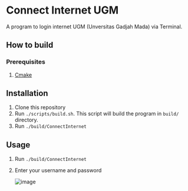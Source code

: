 # Connect Internet UGM

A program to login internet UGM (Unversitas Gadjah Mada) via Terminal.

## How to build

### Prerequisites

1. [Cmake](https://cmake.org/)

## Installation

1. Clone this repository
2. Run `./scripts/build.sh`. This script will build the program in `build/` directory.
3. Run `./build/ConnectInternet`

## Usage

1. Run `./build/ConnectInternet`
2. Enter your username and password

   ![image](https://user-images.githubusercontent.com/22138274/224261590-a37d9cc8-14e3-4551-8a18-d75584963b9c.png)
